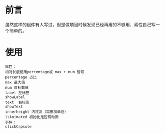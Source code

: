 # 前言

虽然这样的组件有人写过，但是做项目时候发现已经再用的不够用，索性自己写一个简单的。

# 使用

```
属性：
相对长度使用percentage或 max + num 皆可
percentage 占比
max 最大值
num 目标数值
label 左标签
showLabel
text  右标签
showText
innerheight 内柱高（需要加单位）
isAnimated 初始化是否有动画
事件：
clickCapsule


```